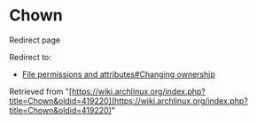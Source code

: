 # Chown

Redirect page

Redirect to:

*   [File permissions and attributes#Changing ownership](/index.php?title=File_permissions_and_attributes&redirect=no#Changing_ownership "File permissions and attributes")

Retrieved from "[https://wiki.archlinux.org/index.php?title=Chown&oldid=419220](https://wiki.archlinux.org/index.php?title=Chown&oldid=419220)"